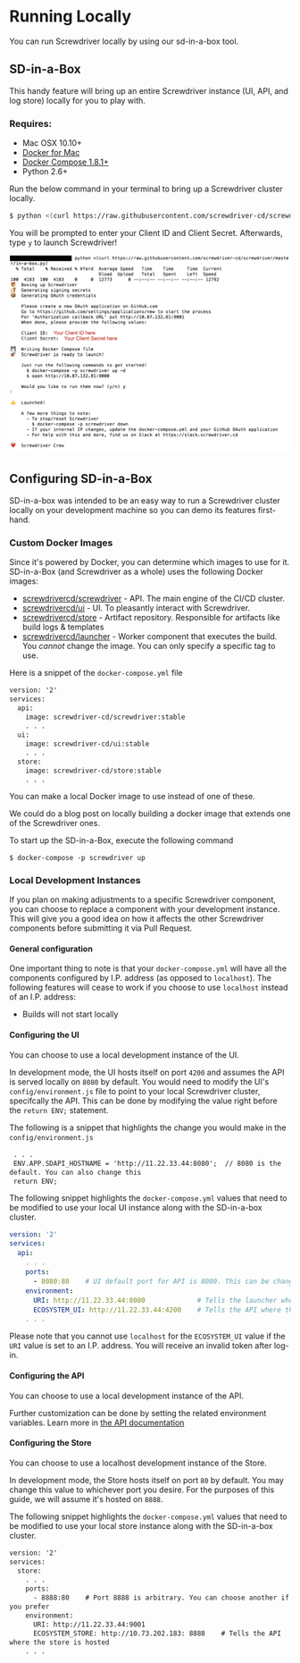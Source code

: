 # Running Locally
You can run Screwdriver locally by using our sd-in-a-box tool.

## SD-in-a-Box
This handy feature will bring up an entire Screwdriver instance (UI, API, and log store) locally for you to play with.

### Requires:
 - Mac OSX 10.10+
 - [Docker for Mac][docker]
 - [Docker Compose 1.8.1+][docker-compose]
 - Python 2.6+

Run the below command in your terminal to bring up a Screwdriver cluster locally.
```bash
$ python <(curl https://raw.githubusercontent.com/screwdriver-cd/screwdriver/master/in-a-box.py)
```

You will be prompted to enter your Client ID and Client Secret. Afterwards, type `y` to launch Screwdriver!

![SD-in-a-box](assets/sd-in-a-box.png)

[docker]: https://www.docker.com/products/docker
[docker-compose]: https://www.docker.com/products/docker-compose

## Configuring SD-in-a-Box

SD-in-a-box was intended to be an easy way to run a Screwdriver cluster locally on your development machine so you can demo its features first-hand.

### Custom Docker Images

Since it's powered by Docker, you can determine which images to use for it. SD-in-a-Box (and Screwdriver as a whole) uses the following Docker images:

* [screwdrivercd/screwdriver](https://hub.docker.com/r/screwdrivercd/screwdriver) - API. The main engine of the CI/CD cluster.
* [screwdrivercd/ui](https://hub.docker.com/r/screwdrivercd/ui) - UI. To pleasantly interact with Screwdriver.
* [screwdrivercd/store](https://hub.docker.com/r/screwdrivercd/store) - Artifact repository. Responsible for artifacts like build logs & templates
* [screwdrivercd/launcher](https://hub.docker.com/r/screwdrivercd/launcher/tags/) - Worker component that executes the build. You *cannot* change the image. You can only specify a specific tag to use.

Here is a snippet of the `docker-compose.yml` file

```
version: '2'
services:
  api:
    image: screwdriver-cd/screwdriver:stable
    . . .
  ui:
    image: screwdriver-cd/ui:stable
    . . .
  store:
    image: screwdriver-cd/store:stable
    . . .
```

You can make a local Docker image to use instead of one of these.

We could do a blog post on locally building a docker image that extends one of the Screwdriver ones.

To start up the SD-in-a-Box, execute the following command

```
$ docker-compose -p screwdriver up
```

### Local Development Instances

If you plan on making adjustments to a specific Screwdriver component, you can choose to replace a component with your development instance. This will give you a good idea on how it affects the other Screwdriver components before submitting it via Pull Request.

#### General configuration

One important thing to note is that your `docker-compose.yml` will have all the components configured by I.P. address (as opposed to `localhost`). The following features will cease to work if you choose to use `localhost` instead of an I.P. address:

* Builds will not start locally

#### Configuring the UI

You can choose to use a local development instance of the UI.

In development mode, the UI hosts itself on port `4200` and assumes the API is served locally on `8080` by default. You would need to modify the UI's `config/environment.js` file to point to your local Screwdriver cluster, specifcally the API. This can be done by modifying the value right before the `return ENV;` statement.

The following is a snippet that highlights the change you would make in the `config/environment.js`

```
 . . .
 ENV.APP.SDAPI_HOSTNAME = 'http://11.22.33.44:8080';  // 8080 is the default. You can also change this
 return ENV;
```

The following snippet highlights the `docker-compose.yml` values that need to be modified to use your local UI instance along with the SD-in-a-box cluster.

```yaml
version: '2'
services:
  api:
    . . .
    ports:
      - 8080:80    # UI default port for API is 8080. This can be changed according to the value you set in config/environment.js
    environment:
      URI: http://11.22.33.44:8080             # Tells the launcher where to communicate build updates to the API.
      ECOSYSTEM_UI: http://11.22.33.44:4200    # Tells the API where the UI is hosted. Related to OAuth mismatching-hostname issues
    . . .
```

Please note that you cannot use `localhost` for the `ECOSYSTEM_UI` value if the `URI` value is set to an I.P. address. You will receive an invalid token after log-in.

#### Configuring the API

You can choose to use a local development instance of the API.

Further customization can be done by setting the related environment variables. Learn more in [the API documentation](https://github.com/screwdriver-cd/screwdriver#environment)


#### Configuring the Store

You can choose to use a localhost development instance of the Store.

In development mode, the Store hosts itself on port `80` by default. You may change this value to whichever port you desire. For the purposes of this guide, we will assume it's hosted on `8888`.

The following snippet highlights the `docker-compose.yml` values that need to be modified to use your local store instance along with the SD-in-a-box cluster.

```
version: '2'
services:
  store:
    . . .
    ports:
      - 8888:80    # Port 8888 is arbitrary. You can choose another if you prefer
    environment:
      URI: http://11.22.33.44:9001
      ECOSYSTEM_STORE: http://10.73.202.183: 8888    # Tells the API where the store is hosted
    . . .
```